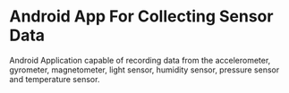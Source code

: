 # Android App For Collecting Sensor Data

Android Application capable of recording data from the accelerometer, gyrometer, magnetometer, light sensor, humidity sensor, pressure sensor and temperature sensor. 

